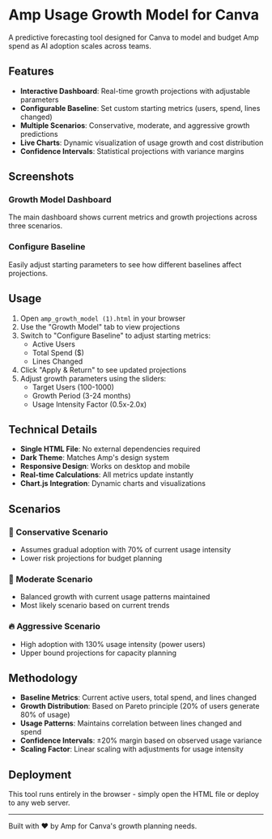 # Amp Usage Growth Model for Canva

A predictive forecasting tool designed for Canva to model and budget Amp spend as AI adoption scales across teams.

## Features

- **Interactive Dashboard**: Real-time growth projections with adjustable parameters
- **Configurable Baseline**: Set custom starting metrics (users, spend, lines changed)
- **Multiple Scenarios**: Conservative, moderate, and aggressive growth predictions
- **Live Charts**: Dynamic visualization of usage growth and cost distribution
- **Confidence Intervals**: Statistical projections with variance margins

## Screenshots

### Growth Model Dashboard
The main dashboard shows current metrics and growth projections across three scenarios.

### Configure Baseline
Easily adjust starting parameters to see how different baselines affect projections.

## Usage

1. Open `amp_growth_model (1).html` in your browser
2. Use the "Growth Model" tab to view projections
3. Switch to "Configure Baseline" to adjust starting metrics:
   - Active Users
   - Total Spend ($)
   - Lines Changed
4. Click "Apply & Return" to see updated projections
5. Adjust growth parameters using the sliders:
   - Target Users (100-1000)
   - Growth Period (3-24 months)
   - Usage Intensity Factor (0.5x-2.0x)

## Technical Details

- **Single HTML File**: No external dependencies required
- **Dark Theme**: Matches Amp's design system
- **Responsive Design**: Works on desktop and mobile
- **Real-time Calculations**: All metrics update instantly
- **Chart.js Integration**: Dynamic charts and visualizations

## Scenarios

### 🐌 Conservative Scenario
- Assumes gradual adoption with 70% of current usage intensity
- Lower risk projections for budget planning

### 🚀 Moderate Scenario  
- Balanced growth with current usage patterns maintained
- Most likely scenario based on current trends

### 🔥 Aggressive Scenario
- High adoption with 130% usage intensity (power users)
- Upper bound projections for capacity planning

## Methodology

- **Baseline Metrics**: Current active users, total spend, and lines changed
- **Growth Distribution**: Based on Pareto principle (20% of users generate 80% of usage)
- **Usage Patterns**: Maintains correlation between lines changed and spend
- **Confidence Intervals**: ±20% margin based on observed usage variance
- **Scaling Factor**: Linear scaling with adjustments for usage intensity

## Deployment

This tool runs entirely in the browser - simply open the HTML file or deploy to any web server.

---

Built with ❤️ by Amp for Canva's growth planning needs.
